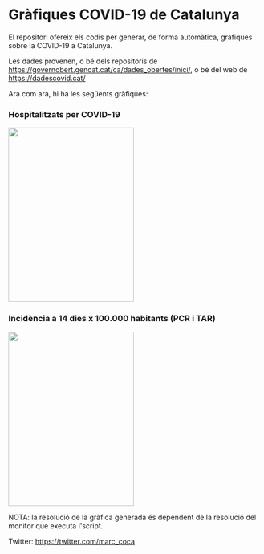 # Gràfiques COVID-19 de Catalunya
El repositori ofereix els codis per generar, de forma automàtica, gràfiques sobre la COVID-19 a Catalunya.

Les dades provenen, o bé dels repositoris de https://governobert.gencat.cat/ca/dades_obertes/inici/, o bé del web de https://dadescovid.cat/

Ara com ara, hi ha les següents gràfiques:


### Hospitalitzats per COVID-19

<img src="https://github.com/mcocam/COVID19_Catalunya/blob/main/Gr%C3%A0fiques/20220106_Hospitalitzats.png"  width="250" height="347" />


### Incidència a 14 dies x 100.000 habitants (PCR i TAR)

<img src="https://github.com/mcocam/COVID19_Catalunya/blob/main/Gr%C3%A0fiques/20220106_IA14_Cat.png"  width="250" height="347" />

NOTA: la resolució de la gràfica generada és dependent de la resolució del monitor que executa l'script.

Twitter: https://twitter.com/marc_coca
